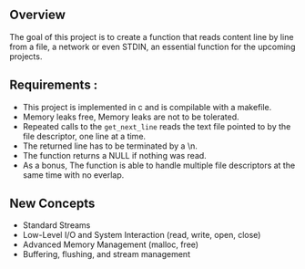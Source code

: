 ## Overview

The goal of this project is to create a function that reads content line by line from a file, a network or even STDIN, an essential function for the upcoming projects.

## Requirements :

-   This project is implemented in c and is compilable with a makefile.
-   Memory leaks free, Memory leaks are not to be tolerated.
-   Repeated calls to the `get_next_line` reads the text file pointed to by the file descriptor, one line at a time.
-   The returned line has to be terminated by a \n.
-   The function returns a NULL if nothing was read.
-   As a bonus, The function is able to handle multiple file descriptors at the same time with no everlap.

## New Concepts

-   Standard Streams
-   Low-Level I/O and System Interaction (read, write, open, close)
-   Advanced Memory Management (malloc, free)
-   Buffering, flushing, and stream management
